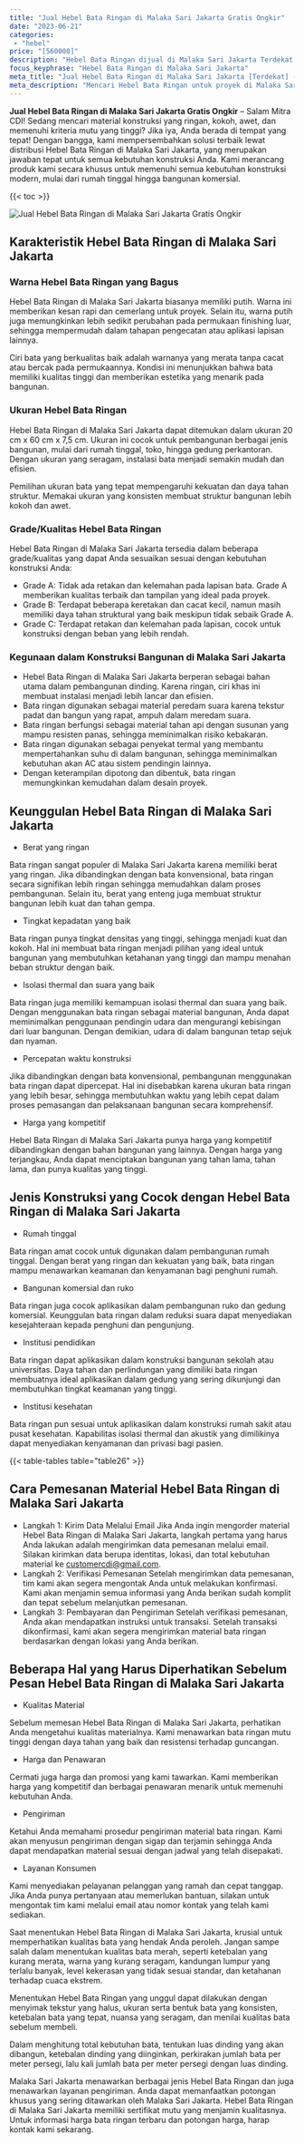 ```yaml
---
title: "Jual Hebel Bata Ringan di Malaka Sari Jakarta Gratis Ongkir"
date: "2023-06-21"
categories:
 - "hebel"
price: "[560000]"
description: "Hebel Bata Ringan dijual di Malaka Sari Jakarta Terdekat. Hebel Bata Ringan ini sering dipakai dalam proyek pembangunan sebagai material dinding yang tahan lama dan berkualitas. Kontak kami untuk mendapatkan informasi lebih lanjut."
focus_keyphrase: "Hebel Bata Ringan di Malaka Sari Jakarta"
meta_title: "Jual Hebel Bata Ringan di Malaka Sari Jakarta [Terdekat] - CDI"
meta_description: "Mencari Hebel Bata Ringan untuk proyek di Malaka Sari Jakarta? Kami memiliki Hebel Bata Ringan berkualitas untuk bahan bangunan dinding. Segera dapatkan penawaran terbaik."
---
```


**Jual Hebel Bata Ringan di Malaka Sari Jakarta Gratis Ongkir** – Salam Mitra CDI! Sedang mencari material konstruksi yang ringan, kokoh, awet, dan memenuhi kriteria mutu yang tinggi? Jika iya, Anda berada di tempat yang tepat! Dengan bangga, kami mempersembahkan solusi terbaik lewat distribusi Hebel Bata Ringan di Malaka Sari Jakarta, yang merupakan jawaban tepat untuk semua kebutuhan konstruksi Anda. Kami merancang produk kami secara khusus untuk memenuhi semua kebutuhan konstruksi modern, mulai dari rumah tinggal hingga bangunan komersial.

{{< toc >}}

![Jual Hebel Bata Ringan di Malaka Sari Jakarta Gratis Ongkir](/images/hebel/hebel-bataringan-31.jpg)

## Karakteristik Hebel Bata Ringan di Malaka Sari Jakarta

### Warna Hebel Bata Ringan yang Bagus

Hebel Bata Ringan di Malaka Sari Jakarta biasanya memiliki putih. Warna ini memberikan kesan rapi dan cemerlang untuk proyek. Selain itu, warna putih juga memungkinkan lebih sedikit perubahan pada permukaan finishing luar, sehingga mempermudah dalam tahapan pengecatan atau aplikasi lapisan lainnya.

Ciri bata yang berkualitas baik adalah warnanya yang merata tanpa cacat atau bercak pada permukaannya. Kondisi ini menunjukkan bahwa bata memiliki kualitas tinggi dan memberikan estetika yang menarik pada bangunan.

### Ukuran Hebel Bata Ringan

Hebel Bata Ringan di Malaka Sari Jakarta dapat ditemukan dalam ukuran 20 cm x 60 cm x 7,5 cm. Ukuran ini cocok untuk pembangunan berbagai jenis bangunan, mulai dari rumah tinggal, toko, hingga gedung perkantoran. Dengan ukuran yang seragam, instalasi bata menjadi semakin mudah dan efisien.

Pemilihan ukuran bata yang tepat mempengaruhi kekuatan dan daya tahan struktur. Memakai ukuran yang konsisten membuat struktur bangunan lebih kokoh dan awet.

### Grade/Kualitas Hebel Bata Ringan

Hebel Bata Ringan di Malaka Sari Jakarta tersedia dalam beberapa grade/kualitas yang dapat Anda sesuaikan sesuai dengan kebutuhan konstruksi Anda:

*   Grade A: Tidak ada retakan dan kelemahan pada lapisan bata. Grade A memberikan kualitas terbaik dan tampilan yang ideal pada proyek.
*   Grade B: Terdapat beberapa keretakan dan cacat kecil, namun masih memiliki daya tahan struktural yang baik meskipun tidak sebaik Grade A.
*   Grade C: Terdapat retakan dan kelemahan pada lapisan, cocok untuk konstruksi dengan beban yang lebih rendah.

### Kegunaan dalam Konstruksi Bangunan di Malaka Sari Jakarta

*   Hebel Bata Ringan di Malaka Sari Jakarta berperan sebagai bahan utama dalam pembangunan dinding. Karena ringan, ciri khas ini membuat instalasi menjadi lebih lancar dan efisien.
*   Bata ringan digunakan sebagai material peredam suara karena tekstur padat dan bangun yang rapat, ampuh dalam meredam suara.
*   Bata ringan berfungsi sebagai material tahan api dengan susunan yang mampu resisten panas, sehingga meminimalkan risiko kebakaran.
*   Bata ringan digunakan sebagai penyekat termal yang membantu mempertahankan suhu di dalam bangunan, sehingga meminimalkan kebutuhan akan AC atau sistem pendingin lainnya.
*   Dengan keterampilan dipotong dan dibentuk, bata ringan memungkinkan kemudahan dalam desain proyek.

## Keunggulan Hebel Bata Ringan di Malaka Sari Jakarta

*   Berat yang ringan

Bata ringan sangat populer di Malaka Sari Jakarta karena memiliki berat yang ringan. Jika dibandingkan dengan bata konvensional, bata ringan secara signifikan lebih ringan sehingga memudahkan dalam proses pembangunan. Selain itu, berat yang enteng juga membuat struktur bangunan lebih kuat dan tahan gempa.
*   Tingkat kepadatan yang baik

Bata ringan punya tingkat densitas yang tinggi, sehingga menjadi kuat dan kokoh. Hal ini membuat bata ringan menjadi pilihan yang ideal untuk bangunan yang membutuhkan ketahanan yang tinggi dan mampu menahan beban struktur dengan baik.
*   Isolasi thermal dan suara yang baik

Bata ringan juga memiliki kemampuan isolasi thermal dan suara yang baik. Dengan menggunakan bata ringan sebagai material bangunan, Anda dapat meminimalkan penggunaan pendingin udara dan mengurangi kebisingan dari luar bangunan. Dengan demikian, udara di dalam bangunan tetap sejuk dan nyaman.
*   Percepatan waktu konstruksi

Jika dibandingkan dengan bata konvensional, pembangunan menggunakan bata ringan dapat dipercepat. Hal ini disebabkan karena ukuran bata ringan yang lebih besar, sehingga membutuhkan waktu yang lebih cepat dalam proses pemasangan dan pelaksanaan bangunan secara komprehensif.
*   Harga yang kompetitif

Hebel Bata Ringan di Malaka Sari Jakarta punya harga yang kompetitif dibandingkan dengan bahan bangunan yang lainnya. Dengan harga yang terjangkau, Anda dapat menciptakan bangunan yang tahan lama, tahan lama, dan punya kualitas yang tinggi.

## Jenis Konstruksi yang Cocok dengan Hebel Bata Ringan di Malaka Sari Jakarta

*   Rumah tinggal

Bata ringan amat cocok untuk digunakan dalam pembangunan rumah tinggal. Dengan berat yang ringan dan kekuatan yang baik, bata ringan mampu menawarkan keamanan dan kenyamanan bagi penghuni rumah.
*   Bangunan komersial dan ruko

Bata ringan juga cocok aplikasikan dalam pembangunan ruko dan gedung komersial. Keunggulan bata ringan dalam reduksi suara dapat menyediakan kesejahteraan kepada penghuni dan pengunjung.
*   Institusi pendidikan

Bata ringan dapat aplikasikan dalam konstruksi bangunan sekolah atau universitas. Daya tahan dan perlindungan yang dimiliki bata ringan membuatnya ideal aplikasikan dalam gedung yang sering dikunjungi dan membutuhkan tingkat keamanan yang tinggi.
*   Institusi kesehatan

Bata ringan pun sesuai untuk aplikasikan dalam konstruksi rumah sakit atau pusat kesehatan. Kapabilitas isolasi thermal dan akustik yang dimilikinya dapat menyediakan kenyamanan dan privasi bagi pasien.

{{< table-tables table="table26" >}}

## Cara Pemesanan Material Hebel Bata Ringan di Malaka Sari Jakarta

*   Langkah 1: Kirim Data Melalui Email
Jika Anda ingin mengorder material Hebel Bata Ringan di Malaka Sari Jakarta, langkah pertama yang harus Anda lakukan adalah mengirimkan data pemesanan melalui email. Silakan kirimkan data berupa identitas, lokasi, dan total kebutuhan material ke customercdi@gmail.com.
*   Langkah 2: Verifikasi Pemesanan
Setelah mengirimkan data pemesanan, tim kami akan segera mengontak Anda untuk melakukan konfirmasi. Kami akan menjamin semua informasi yang Anda berikan sudah komplit dan tepat sebelum melanjutkan pemesanan.
*   Langkah 3: Pembayaran dan Pengiriman
Setelah verifikasi pemesanan, Anda akan mendapatkan instruksi untuk transaksi. Setelah transaksi dikonfirmasi, kami akan segera mengirimkan material bata ringan berdasarkan dengan lokasi yang Anda berikan.

## Beberapa Hal yang Harus Diperhatikan Sebelum Pesan Hebel Bata Ringan di Malaka Sari Jakarta

*   Kualitas Material

Sebelum memesan Hebel Bata Ringan di Malaka Sari Jakarta, perhatikan Anda mengetahui kualitas materialnya. Kami menawarkan bata ringan mutu tinggi dengan daya tahan yang baik dan resistensi terhadap guncangan.
*   Harga dan Penawaran

Cermati juga harga dan promosi yang kami tawarkan. Kami memberikan harga yang kompetitif dan berbagai penawaran menarik untuk memenuhi kebutuhan Anda.
*   Pengiriman

Ketahui Anda memahami prosedur pengiriman material bata ringan. Kami akan menyusun pengiriman dengan sigap dan terjamin sehingga Anda dapat mendapatkan material sesuai dengan jadwal yang telah disepakati.
*   Layanan Konsumen

Kami menyediakan pelayanan pelanggan yang ramah dan cepat tanggap. Jika Anda punya pertanyaan atau memerlukan bantuan, silakan untuk mengontak tim kami melalui email atau nomor kontak yang telah kami sediakan.

Saat menentukan Hebel Bata Ringan di Malaka Sari Jakarta, krusial untuk memperhatikan kualitas bata yang hendak Anda peroleh. Jangan sampe salah dalam menentukan kualitas bata merah, seperti ketebalan yang kurang merata, warna yang kurang seragam, kandungan lumpur yang terlalu banyak, level kekerasan yang tidak sesuai standar, dan ketahanan terhadap cuaca ekstrem.

Menentukan Hebel Bata Ringan yang unggul dapat dilakukan dengan menyimak tekstur yang halus, ukuran serta bentuk bata yang konsisten, ketebalan bata yang tepat, nuansa yang seragam, dan menilai kualitas bata sebelum membeli.

Dalam menghitung total kebutuhan bata, tentukan luas dinding yang akan dibangun, ketebalan dinding yang diinginkan, perkirakan jumlah bata per meter persegi, lalu kali jumlah bata per meter persegi dengan luas dinding.

Malaka Sari Jakarta menawarkan berbagai jenis Hebel Bata Ringan dan juga menawarkan layanan pengiriman. Anda dapat memanfaatkan potongan khusus yang sering ditawarkan oleh Malaka Sari Jakarta. Hebel Bata Ringan di Malaka Sari Jakarta memiliki sertifikat mutu yang menjamin kualitasnya. Untuk informasi harga bata ringan terbaru dan potongan harga, harap kontak kami sekarang.